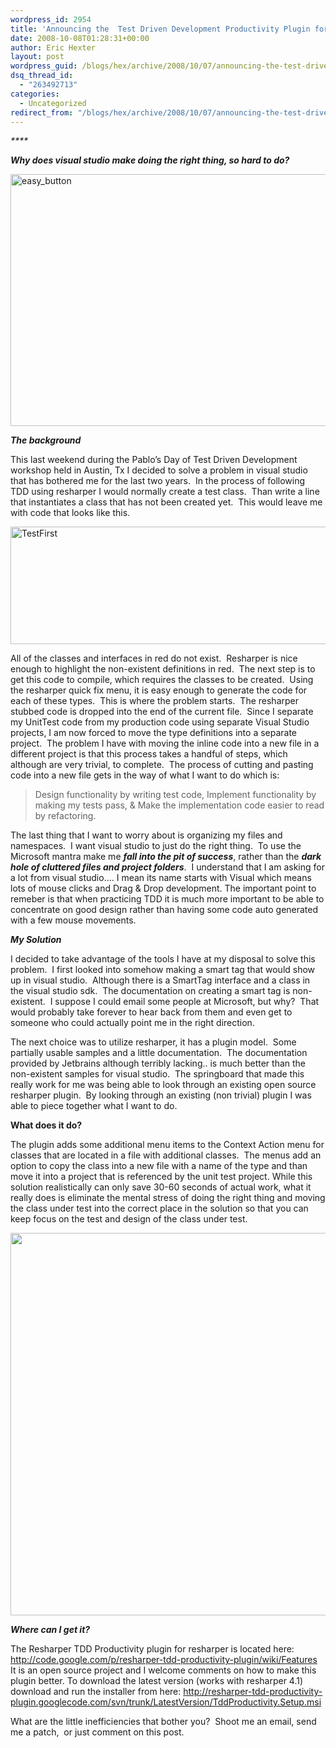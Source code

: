 ```yaml
---
wordpress_id: 2954
title: 'Announcing the  Test Driven Development Productivity Plugin for Resharper'
date: 2008-10-08T01:28:31+00:00
author: Eric Hexter
layout: post
wordpress_guid: /blogs/hex/archive/2008/10/07/announcing-the-test-driven-development-productivity-plugin-for-resharper.aspx
dsq_thread_id:
  - "263492713"
categories:
  - Uncategorized
redirect_from: "/blogs/hex/archive/2008/10/07/announcing-the-test-driven-development-productivity-plugin-for-resharper.aspx/"
---
```

_****_

_**Why does visual studio make doing the right thing, so hard to do?**_

[<img style="border-right: 0px;border-top: 0px;margin-left: 0px;border-left: 0px;margin-right: 0px;border-bottom: 0px" height="403" alt="easy_button" src="http://www.lostechies.com/blogs/hex/easy_button_thumb_0010E86F.jpg" width="536" border="0" />](http://www.lostechies.com/blogs/hex/easy_button_47D27156.jpg)

**_The background_** 

This last weekend during the Pablo&#8217;s Day of Test Driven Development workshop held in Austin, Tx I decided to solve a problem in visual studio that has bothered me for the last two years.&#160; In the process of following TDD using resharper I would normally create a test class.&#160; Than write a line that instantiates a class that has not been created yet.&#160; This would leave me with code that looks like this.

[<img style="border-right: 0px;border-top: 0px;border-left: 0px;border-bottom: 0px" height="188" alt="TestFirst" src="http://www.lostechies.com/blogs/hex/TestFirst_thumb_57FE394F.jpg" width="807" border="0" />](http://www.lostechies.com/blogs/hex/TestFirst_54601E72.jpg) 

All of the classes and interfaces in red do not exist.&#160; Resharper is nice enough to highlight the non-existent definitions in red.&#160; The next step is to get this code to compile, which requires the classes to be created.&#160; Using the resharper quick fix menu, it is easy enough to generate the code for each of these types.&#160; This is where the problem starts.&#160; The resharper stubbed code is dropped into the end of the current file.&#160; Since I separate my UnitTest code from my production code using separate Visual Studio projects, I am now forced to move the type definitions into a separate project.&#160; The problem I have with moving the inline code into a new file in a different project is that this process takes a handful of steps, which although are very trivial, to complete.&#160; The process of cutting and pasting code into a new file gets in the way of what I want to do which is:&#160; 

> Design functionality by writing test code, Implement functionality by making my tests pass, & Make the implementation code easier to read by refactoring.&#160; 

The last thing that I want to worry about is organizing my files and namespaces.&#160; I want visual studio to just do the right thing.&#160; To use the Microsoft mantra make me _**fall into the pit of success**_, rather than the **_dark hole of cluttered files and project folders_**.&#160; I understand that I am asking for a lot from visual studio…. I mean its name starts with Visual which means lots of mouse clicks and Drag & Drop development. The important point to remeber is that when practicing TDD it is much more important to be able to concentrate on good design rather than having some code auto generated with a few mouse movements.&#160; 

**_My Solution_**

I decided to take advantage of the tools I have at my disposal to solve this problem.&#160; I first looked into somehow making a smart tag that would show up in visual studio.&#160; Although there is a SmartTag interface and a class in the visual studio sdk.&#160; The documentation on creating a smart tag is non-existent.&#160; I suppose I could email some people at Microsoft, but why?&#160; That would probably take forever to hear back from them and even get to someone who could actually point me in the right direction.

The next choice was to utilize resharper, it has a plugin model.&#160; Some partially usable samples and a little documentation.&#160; The documentation provided by Jetbrains although terribly lacking.. is much better than the non-existent samples for visual studio.&#160; The springboard that made this really work for me was being able to look through an existing open source resharper plugin.&#160; By looking through an existing (non trivial) plugin I was able to piece together what I want to do.&#160; 

**What does it do?**

The plugin adds some additional menu items to the Context Action menu for classes that are located in a file with additional classes.&#160; The menus add an option to copy the class into a new file with a name of the type and than move it into a project that is referenced by the unit test project. While this solution realistically can only save 30-60 seconds of actual work, what it really does is eliminate the mental stress of doing the right thing and moving the class under test into the correct place in the solution so that you can keep focus on the test and design of the class under test. 

<img height="612" src="http://resharper-tdd-productivity-plugin.googlecode.com/svn/content/MoveToProjectScreenShot.JPG" width="979" />

**_Where can I get it?_**

The Resharper TDD Productivity plugin for resharper is located here: <http://code.google.com/p/resharper-tdd-productivity-plugin/wiki/Features>&#160; It is an open source project and I welcome comments on how to make this plugin better. To download the latest version (works with resharper 4.1) download and run the installer from here: <http://resharper-tdd-productivity-plugin.googlecode.com/svn/trunk/LatestVersion/TddProductivity.Setup.msi>

What are the little inefficiencies that bother you?&#160; Shoot me an email, send me a patch,&#160; or just comment on this post.&#160;